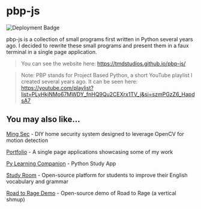 # pbp-js

![Deployment Badge](https://img.shields.io/badge/deployment-GitHub-black)

pbp-js is a collection of small programs first written in Python several years ago. I decided to rewrite these small programs and present them in a faux terminal in a single page application.

>You can see the website here: https://tmdstudios.github.io/pbp-js/

>Note: PBP stands for Project Based Python, a short YouTube playlist I created several years ago. It can be seen here: https://youtube.com/playlist?list=PLyHkjNMo67MWDY_fnHQ9Qu2CEXrx1TV_j&si=szmPGzZ6_HapdsA7

## You may also like...

[Ming Sec](https://github.com/TMDStudios/MingSec 'Ming Sec') - DIY home security system designed to leverage OpenCV for motion detection

[Portfolio](https://tmdstudios.github.io/ 'Portfolio') - A single page applications showcasing some of my work

[Py Learning Companion](https://www.amazon.com/dp/B08RLPC9LR 'Py Learning Companion') - Python Study App

[Study Room](https://github.com/TMDStudios/StudyRoom 'Study Room') - Open-source platform for students to improve their English vocabulary and grammar

[Road to Rage Demo](https://github.com/TMDStudios/rtr 'Road to Rage Demo') - Open-source demo of Road to Rage (a vertical shmup)